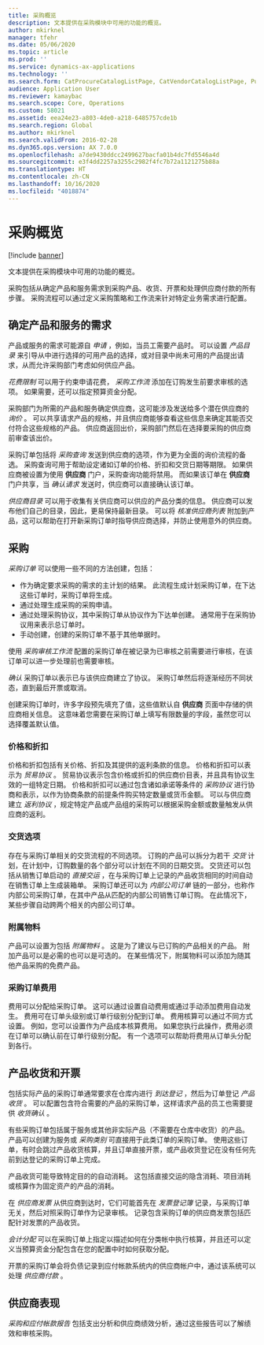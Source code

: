 ```yaml
---
title: 采购概览
description: 文本提供在采购模块中可用的功能的概览。
author: mkirknel
manager: tfehr
ms.date: 05/06/2020
ms.topic: article
ms.prod: ''
ms.service: dynamics-ax-applications
ms.technology: ''
ms.search.form: CatProcureCatalogListPage, CatVendorCatalogListPage, PurchTable, PurchTablePart
audience: Application User
ms.reviewer: kamaybac
ms.search.scope: Core, Operations
ms.custom: 58021
ms.assetid: eea24e23-a803-4de0-a218-6485757cde1b
ms.search.region: Global
ms.author: mkirknel
ms.search.validFrom: 2016-02-28
ms.dyn365.ops.version: AX 7.0.0
ms.openlocfilehash: a7de9430ddcc2499627bacfa01b4dc7fd5546a4d
ms.sourcegitcommit: e3f4dd2257a3255c2982f4fc7b72a1121275b88a
ms.translationtype: HT
ms.contentlocale: zh-CN
ms.lasthandoff: 10/16/2020
ms.locfileid: "4018874"
---
```

# <a name="procurement-and-sourcing-overview"></a>采购概览

[!include [banner](../includes/banner.md)]

文本提供在采购模块中可用的功能的概览。

采购包括从确定产品和服务需求到采购产品、收货、开票和处理供应商付款的所有步骤。 采购流程可以通过定义采购策略和工作流来针对特定业务需求进行配置。

## <a name="identifying-a-need-for-product-and-services"></a>确定产品和服务的需求

产品或服务的需求可能源自 *申请* ，例如，当员工需要产品时。 可以设置 *产品目录* 来引导从中进行选择的可用产品的选择，或对目录中尚未可用的产品提出请求，从而允许采购部门考虑如何供应产品。  

*花费限制* 可以用于约束申请花费， *采购工作流* 添加在订购发生前要求审核的选项。 如果需要，还可以指定预算资金分配。  

采购部门为所需的产品和服务确定供应商，这可能涉及发送给多个潜在供应商的 *询价* 。 可以共享请求产品的规格，并且供应商能够查看这些信息来确定其能否交付符合这些规格的产品。 供应商返回出价，采购部门然后在选择要采购的供应商前审查该出价。  

采购订单包括将 *采购查询* 发送到供应商的选项，作为更为全面的询价流程的备选。 采购查询可用于帮助设定诸如订单的价格、折扣和交货日期等期限。 如果供应商被设置为使用 **供应商** 门户，采购查询功能将禁用。 而如果该订单在 **供应商** 门户共享，当 *确认请求* 发送时，供应商可以直接确认该订单。  

*供应商目录* 可以用于收集有关供应商可以供应的产品分类的信息。 供应商可以发布他们自己的目录，因此，更易保持最新目录。 可以将 *核准供应商列表* 附加到产品，这可以帮助在打开新采购订单时指导供应商选择，并防止使用意外的供应商。

## <a name="procurement"></a>采购

*采购订单* 可以使用一些不同的方法创建，包括：

- 作为确定要求采购的需求的主计划的结果。 此流程生成计划采购订单，在下达这些订单时，采购订单将生成。
- 通过处理生成采购的采购申请。
- 通过处理采购协议，其中采购订单从协议作为下达单创建。 通常用于在采购协议用来表示总订单时。
- 手动创建，创建的采购订单不基于其他单据时。

使用 *采购审核工作流* 配置的采购订单在被记录为已审核之前需要进行审核，在该订单可以进一步处理前也需要审核。

*确认* 采购订单以表示已与该供应商建立了协议。 采购订单然后将逐渐经历不同状态，直到最后开票或取消。  

创建采购订单时，许多字段预先填充了值，这些值默认自 **供应商** 页面中存储的供应商相关信息。 这意味着您需要在采购订单上填写有限数量的字段，虽然您可以选择覆盖默认值。

### <a name="prices-and-discounts"></a>价格和折扣

价格和折扣包括有关价格、折扣及其提供的返利条款的信息。 价格和折扣可以表示为 *贸易协议* 。 贸易协议表示包含价格或折扣的供应商价目表，并且具有协议生效的一组特定日期。 价格和折扣可以通过包含诸如承诺等条件的 *采购协议* 进行协商和表示，以作为协商条款的前提条件购买特定数量或货币金额。 可以与供应商建立 *返利协议* ，规定特定产品或产品组的采购可以根据采购金额或数量触发从供应商的返利。

### <a name="delivery-options"></a>交货选项

存在与采购订单相关的交货流程的不同选项。 订购的产品可以拆分为若干 *交货* 计划，在计划中，订购数量的各个部分可以计划在不同的日期交货。 交货还可以包括从销售订单启动的 *直接交运* ，在与采购订单上记录的产品收货相同的时间自动在销售订单上生成装箱单。 采购订单还可以为 *内部公司订单* 链的一部分，也称作内部公司采购订单，在其中产品从匹配的内部公司销售订单订购。 在此情况下，某些步骤自动跨两个相关的内部公司订单。

### <a name="supplementary-items"></a>附属物料

产品可以设置为包括 *附属物料* 。 这是为了建议与已订购的产品相关的产品。 附加产品可以是必需的也可以是可选的。 在某些情况下，附属物料可以添加为随其他产品采购的免费产品。

### <a name="purchase-order-charges"></a>采购订单费用

费用可以分配给采购订单。 这可以通过设置自动费用或通过手动添加费用自动发生。 费用可在订单头级别或订单行级别分配到订单。 费用核算可以通过不同方式设置。 例如，您可以设置作为产品成本核算费用。 如果您执行此操作，费用必须在订单可以确认前在订单行级别分配。 有一个选项可以帮助将费用从订单头分配到各行。

## <a name="product-receipt-and-invoicing"></a>产品收货和开票

包括实际产品的采购订单通常要求在仓库内进行 *到达登记* ，然后为订单登记 *产品收货* 。 可以配置包含符合需要的产品的采购订单，这样请求产品的员工也需要提供 *收货确认* 。  

有些采购订单包括属于服务或其他非实际产品（不需要在仓库中收货）的产品。 产品可以创建为服务或 *采购类别* 可直接用于此类订单的采购订单。 使用这些订单，有时会跳过产品收货核算，并且订单直接开票，或产品收货登记在没有任何先前到达登记的采购订单上完成。  

产品收货可能导致特定目的的自动消耗。 这包括直接交运的隐含消耗、项目消耗或核算作为固定资产的产品的消耗。  

在 *供应商发票* 从供应商到达时，它们可能首先在 *发票登记簿* 记录，与采购订单无关，然后对照采购订单作为记录审核。 记录包含采购订单的供应商发票包括匹配针对发票的产品收货。  

*会计分配* 可以在采购订单上指定以描述如何在分类帐中执行核算，并且还可以定义当预算资金分配包含在您的配置中时如何获取分配。  

开票的采购订单会将负债记录到应付帐款系统内的供应商帐户中，通过该系统可以处理 *供应商付款* 。

## <a name="vendor-performance"></a>供应商表现

*采购和应付帐款报告* 包括支出分析和供应商绩效分析，通过这些报告可以了解绩效和审核采购。
